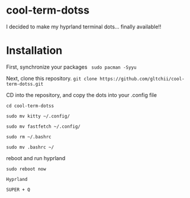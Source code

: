# cool-term-dotss
I decided to make my hyprland terminal dots... finally available!! 
# Installation

First, synchronize your packages
``` sudo pacman -Syyu```

Next, clone this repository.
```git clone https://github.com/gltchii/cool-term-dotss.git```

CD into the repository, and copy the dots into your .config file

```cd cool-term-dotss```

```sudo mv kitty ~/.config/```

```sudo mv fastfetch ~/.config/```

```sudo rm ~/.bashrc```

```sudo mv .bashrc ~/```

reboot and run hyprland

```sudo reboot now```

```Hyprland```

```SUPER + Q```

